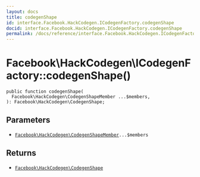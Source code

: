 ```yaml
---
layout: docs
title: codegenShape
id: interface.Facebook.HackCodegen.ICodegenFactory.codegenShape
docid: interface.Facebook.HackCodegen.ICodegenFactory.codegenShape
permalink: /docs/reference/interface.Facebook.HackCodegen.ICodegenFactory.codegenShape/
---
```

# Facebook\\HackCodegen\\ICodegenFactory::codegenShape()




``` Hack
public function codegenShape(
  Facebook\HackCodegen\CodegenShapeMember ...$members,
): Facebook\HackCodegen\CodegenShape;
```




## Parameters




- [` Facebook\HackCodegen\CodegenShapeMember `](<class.Facebook.HackCodegen.CodegenShapeMember.md>)`` ...$members ``




## Returns




+ [` Facebook\HackCodegen\CodegenShape `](<class.Facebook.HackCodegen.CodegenShape.md>)